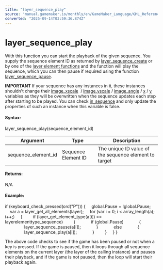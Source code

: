 ```yaml
---
title: "layer_sequence_play"
source: "manual.gamemaker.io/monthly/en/GameMaker_Language/GML_Reference/Asset_Management/Rooms/Sequence_Layers/layer_sequence_play.htm"
converted: "2025-09-14T03:59:36.874Z"
---
```


# layer\_sequence\_play

With this function you can start the playback of the given sequence. You supply the sequence element ID as returned by [layer\_sequence\_create](layer_sequence_create.md) or by one of the [layer element functions](../General_Layer_Functions/General_Layer_Functions.md) and the function will play the sequence, which you can then pause if required using the function [layer\_sequence\_pause](layer_sequence_pause.md).

**IMPORTANT** If your sequence has any instances in it, these instances shouldn't change their [image\_xscale](../../Sprites/Sprite_Instance_Variables/image_xscale.md)  / [image\_yscale](../../Sprites/Sprite_Instance_Variables/image_yscale.md) / [image\_angle](../../Sprites/Sprite_Instance_Variables/image_angle.md) / [x](../../Instances/Instance_Variables/x.md) / [y](../../Instances/Instance_Variables/y.md) variables as they will be overwritten when the sequence updates each step after starting to be played. You can check [in\_sequence](../../Sequences/in_sequence.md) and only update the properties of such an instance when this variable is false.

#### Syntax:

layer\_sequence\_play(sequence\_element\_id)

| Argument | Type | Description |
| --- | --- | --- |
| sequence_element_id | Sequence Element ID | The unique ID value of the sequence element to target |

#### Returns:

N/A

#### Example:

if (keyboard\_check\_pressed(ord("P")))
{
    global.Pause = !global.Pause;
    var a = layer\_get\_all\_elements(layer);
    for (var i = 0; i < array\_length(a); i++;)
    {
        if (layer\_get\_element\_type(a\[i\]) == layerelementtype\_sequence)
        {
            if (global.Pause)
            {
                layer\_sequence\_pause(a\[i\]);
            }
            else
            {
                layer\_sequence\_play(a\[i\]);
            }
        }
    }
}

The above code checks to see if the game has been paused or not when a key is pressed. If the game is paused, then it loops through all sequence elements on the current layer (the layer of the calling instance) and pauses their playback, and if the game is not paused, then the loop will start their playback again.